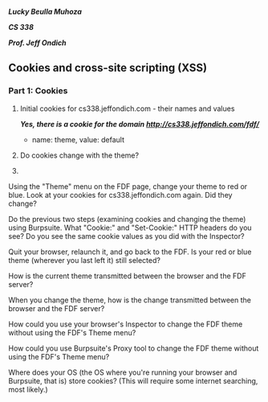 ***Lucky Beulla Muhoza***

***CS 338***

***Prof. Jeff Ondich***

## Cookies and cross-site scripting (XSS) ##

### Part 1: Cookies ###

1. Initial cookies for cs338.jeffondich.com - their names and values

   ***Yes, there is a cookie for the domain http://cs338.jeffondich.com/fdf/***
   * name: theme, value: default

3. Do cookies change with the theme?
4. 

Using the "Theme" menu on the FDF page, change your theme to red or blue. Look at your cookies for cs338.jeffondich.com again. Did they change?

Do the previous two steps (examining cookies and changing the theme) using Burpsuite. What "Cookie:" and "Set-Cookie:" HTTP headers do you see? Do you see the same cookie values as you did with the Inspector?

Quit your browser, relaunch it, and go back to the FDF. Is your red or blue theme (wherever you last left it) still selected?

How is the current theme transmitted between the browser and the FDF server?

When you change the theme, how is the change transmitted between the browser and the FDF server?

How could you use your browser's Inspector to change the FDF theme without using the FDF's Theme menu?

How could you use Burpsuite's Proxy tool to change the FDF theme without using the FDF's Theme menu?

Where does your OS (the OS where you're running your browser and Burpsuite, that is) store cookies? (This will require some internet searching, most likely.)
